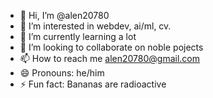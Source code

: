 - 👋 Hi, I’m @alen20780
- 👀 I’m interested in webdev, ai/ml, cv.
- 🌱 I’m currently learning a lot
- 💞️ I’m looking to collaborate on noble pojects
- 📫 How to reach me alen20780@gmail.com
- 😄 Pronouns: he/him
- ⚡ Fun fact: Bananas are radioactive

<!---
alen20780/alen20780 is a ✨ special ✨ repository because its `README.md` (this file) appears on your GitHub profile.
You can click the Preview link to take a look at your changes.
--->
